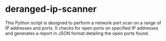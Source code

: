 # deranged-ip-scanner
This Python script is designed to perform a network port scan on a range of IP addresses and ports. It checks for open ports on  specified IP addresses and generates a report in JSON format detailing the open ports found.
